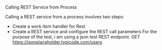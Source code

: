 Calling REST Service from Process
 
 Calling a REST service from a process involves two steps:
   - Create a work item handler for Rest
   - Create  a REST service and configure the REST call parameters
 For the purpose of the test, i am using a json test REST endpoint.
  GET https://jsonplaceholder.typicode.com/users
  
